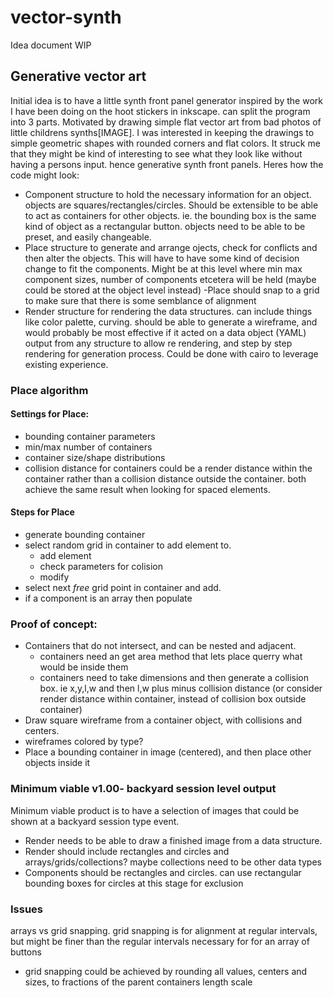# vector-synth
Idea document WIP
## Generative vector art
Initial idea is to have a little synth front panel generator inspired by the work I have been doing on the hoot stickers in inkscape.
can split the program into 3 parts.
Motivated by drawing simple flat vector art from bad photos of little childrens synths[IMAGE]. I was interested in keeping the drawings to simple geometric shapes with rounded corners and flat colors. It struck me that they might be kind of interesting to see what they look like without having a persons input. hence generative synth front panels.
Heres how the code might look:
- Component structure to hold the necessary information for an object. objects are squares/rectangles/circles. Should be extensible to be able to act as containers for other objects. ie. the bounding box is the same kind of object as a rectangular button. objects need to be able to be preset, and easily changeable.
- Place structure to generate and arrange ojects, check for conflicts and then alter the objects. This will have to have some kind of decision change to fit the components. Might be at this level where min max component sizes, number of components etcetera will be held (maybe could be stored at the object level instead)
-Place should snap to a grid to make sure that there is some semblance of alignment
- Render structure for rendering the data structures. can include things like color palette, curving. should be able to generate a wireframe, and would probably be most effective if it acted on a data object (YAML) output from any structure to allow re rendering, and step by step rendering for generation process. Could be done with cairo to leverage existing experience.
### Place algorithm
#### Settings for Place:
- bounding container parameters
- min/max number of containers
- container size/shape distributions
- collision distance for containers could be a render distance within the container rather than a collision distance outside the container. both achieve the same result when looking for spaced elements.
#### Steps for Place
- generate bounding container
- select random grid in container to add element to.
  - add element
  - check parameters for colision
  - modify
- select next _free_ grid point in container and add.
- if a component is an array then populate
### Proof of concept:
- Containers that do not intersect, and can be nested and adjacent.
  - containers need an get area method that lets place querry what would be inside them
  - containers need to take dimensions and then generate a collision box. ie x,y,l,w and then l,w plus minus collision distance (or consider render distance within container, instead of collision box outside container)
- Draw square wireframe from a container object, with collisions and centers.
- wireframes colored by type?
- Place a bounding container in image (centered), and then place other objects inside it

### Minimum viable v1.00- backyard session level output
Minimum viable product is to have a selection of images that could be shown at a backyard session type event.
- Render needs to be able to draw a finished image from a data structure.
- Render should include rectangles and circles and arrays/grids/collections? maybe collections need to be other data types
- Components should be rectangles and circles. can use rectangular bounding boxes for circles at this stage for exclusion


### Issues
arrays vs grid snapping.
grid snapping is for alignment at regular intervals, but might be finer than the regular intervals necessary for for an array of buttons
- grid snapping could be achieved by rounding all values, centers and sizes, to fractions of the parent containers length scale
